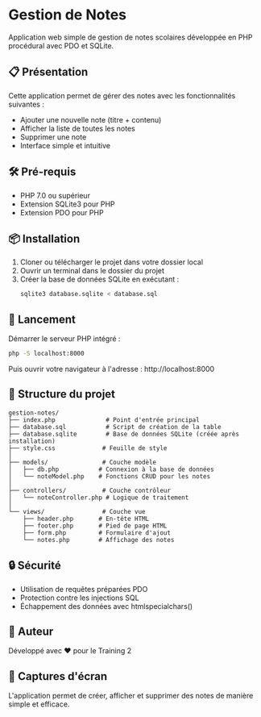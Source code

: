 # Gestion de Notes

Application web simple de gestion de notes scolaires développée en PHP procédural avec PDO et SQLite.

## 📋 Présentation

Cette application permet de gérer des notes avec les fonctionnalités suivantes :
- Ajouter une nouvelle note (titre + contenu)
- Afficher la liste de toutes les notes
- Supprimer une note
- Interface simple et intuitive

## 🛠️ Pré-requis

- PHP 7.0 ou supérieur
- Extension SQLite3 pour PHP
- Extension PDO pour PHP

## 📦 Installation

1. Cloner ou télécharger le projet dans votre dossier local
2. Ouvrir un terminal dans le dossier du projet
3. Créer la base de données SQLite en exécutant :
   ```bash
   sqlite3 database.sqlite < database.sql
   ```

## 🚀 Lancement

Démarrer le serveur PHP intégré :
```bash
php -S localhost:8000
```

Puis ouvrir votre navigateur à l'adresse : http://localhost:8000

## 📁 Structure du projet

```
gestion-notes/
├── index.php              # Point d'entrée principal
├── database.sql           # Script de création de la table
├── database.sqlite        # Base de données SQLite (créée après installation)
├── style.css             # Feuille de style
│
├── models/               # Couche modèle
│   ├── db.php           # Connexion à la base de données
│   └── noteModel.php    # Fonctions CRUD pour les notes
│
├── controllers/          # Couche contrôleur
│   └── noteController.php # Logique de traitement
│
└── views/                # Couche vue
    ├── header.php       # En-tête HTML
    ├── footer.php       # Pied de page HTML
    ├── form.php         # Formulaire d'ajout
    └── notes.php        # Affichage des notes
```

## 🔒 Sécurité

- Utilisation de requêtes préparées PDO
- Protection contre les injections SQL
- Échappement des données avec htmlspecialchars()

## 👤 Auteur

Développé avec ❤️ pour le Training 2

## 📸 Captures d'écran

L'application permet de créer, afficher et supprimer des notes de manière simple et efficace.